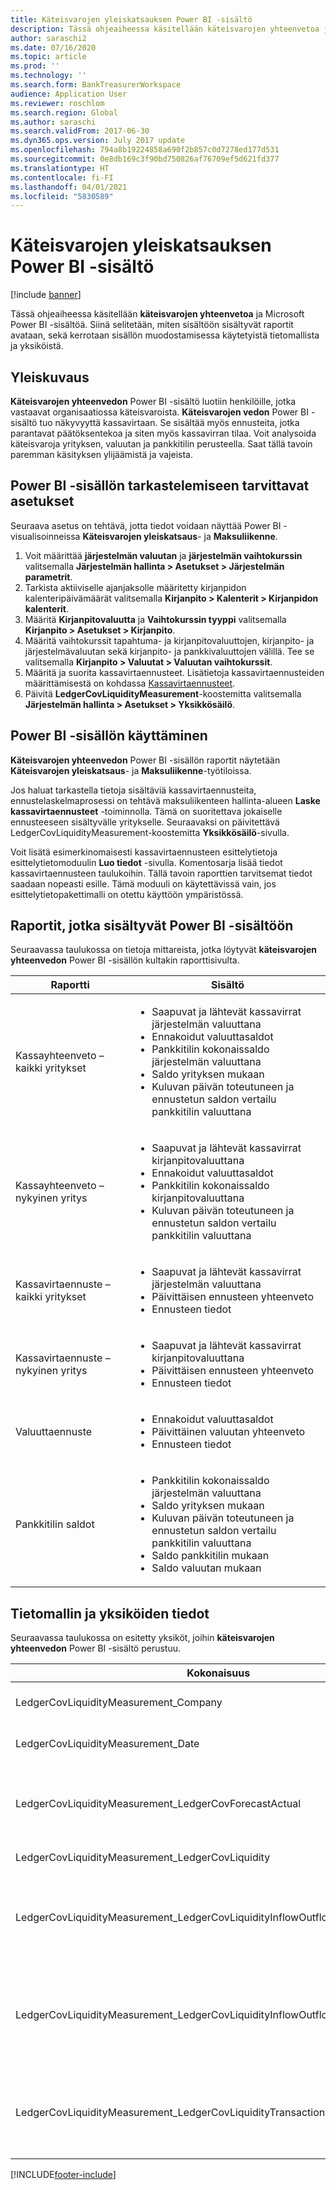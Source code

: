```yaml
---
title: Käteisvarojen yleiskatsauksen Power BI -sisältö
description: Tässä ohjeaiheessa käsitellään käteisvarojen yhteenvetoa ja Power BI -sisältöä. Siinä selitetään, miten sisältöön sisältyvät raportit avataan, sekä kerrotaan sisällön muodostamisessa käytetyistä tietomallista ja yksiköistä.
author: saraschi2
ms.date: 07/16/2020
ms.topic: article
ms.prod: ''
ms.technology: ''
ms.search.form: BankTreasurerWorkspace
audience: Application User
ms.reviewer: roschlom
ms.search.region: Global
ms.author: saraschi
ms.search.validFrom: 2017-06-30
ms.dyn365.ops.version: July 2017 update
ms.openlocfilehash: 794a8b19224858a690f2b857c0d7278ed177d531
ms.sourcegitcommit: 0e8db169c3f90bd750826af76709ef5d621fd377
ms.translationtype: HT
ms.contentlocale: fi-FI
ms.lasthandoff: 04/01/2021
ms.locfileid: "5830589"
---
```

# <a name="cash-overview-power-bi-content"></a>Käteisvarojen yleiskatsauksen Power BI -sisältö

[!include [banner](../includes/banner.md)]

Tässä ohjeaiheessa käsitellään **käteisvarojen yhteenvetoa** ja Microsoft Power BI -sisältöä. Siinä selitetään, miten sisältöön sisältyvät raportit avataan, sekä kerrotaan sisällön muodostamisessa käytetyistä tietomallista ja yksiköistä.

## <a name="overview"></a>Yleiskuvaus

**Käteisvarojen yhteenvedon** Power BI -sisältö luotiin henkilöille, jotka vastaavat organisaatiossa käteisvaroista. **Käteisvarojen vedon** Power BI -sisältö tuo näkyvyyttä kassavirtaan. Se sisältää myös ennusteita, jotka parantavat päätöksentekoa ja siten myös kassavirran tilaa. Voit analysoida käteisvaroja yrityksen, valuutan ja pankkitilin perusteella. Saat tällä tavoin paremman käsityksen ylijäämistä ja vajeista.

## <a name="setup-needed-to-view-power-bi-content"></a>Power BI -sisällön tarkastelemiseen tarvittavat asetukset

Seuraava asetus on tehtävä, jotta tiedot voidaan näyttää Power BI -visualisoinneissa **Käteisvarojen yleiskatsaus**- ja **Maksuliikenne**.

1. Voit määrittää **järjestelmän valuutan** ja **järjestelmän vaihtokurssin** valitsemalla **Järjestelmän hallinta > Asetukset > Järjestelmän parametrit**.
2. Tarkista aktiiviselle ajanjaksolle määritetty kirjanpidon kalenteripäivämäärät valitsemalla **Kirjanpito > Kalenterit > Kirjanpidon kalenterit**.
3. Määritä **Kirjanpitovaluutta** ja **Vaihtokurssin tyyppi** valitsemalla **Kirjanpito > Asetukset > Kirjanpito**.
4. Määritä vaihtokurssit tapahtuma- ja kirjanpitovaluuttojen, kirjanpito- ja järjestelmävaluutan sekä kirjanpito- ja pankkivaluuttojen välillä. Tee se valitsemalla **Kirjanpito > Valuutat > Valuutan vaihtokurssit**.
5. Määritä ja suorita kassavirtaennusteet. Lisätietoja kassavirtaennusteiden määrittämisestä on kohdassa [Kassavirtaennusteet](https://docs.microsoft.com/dynamics365/finance/cash-bank-management/cash-flow-forecasting). 
6. Päivitä **LedgerCovLiquidityMeasurement**-koostemitta valitsemalla **Järjestelmän hallinta > Asetukset > Yksikkösäilö**.

## <a name="accessing-the-power-bi-content"></a>Power BI -sisällön käyttäminen

**Käteisvarojen yhteenvedon** Power BI -sisällön raportit näytetään **Käteisvarojen yleiskatsaus**- ja **Maksuliikenne**-työtiloissa.

Jos haluat tarkastella tietoja sisältäviä kassavirtaennusteita, ennustelaskelmaprosessi on tehtävä maksuliikenteen hallinta-alueen **Laske kassavirtaennusteet** -toiminnolla. Tämä on suoritettava jokaiselle ennusteeseen sisältyvälle yritykselle.  Seuraavaksi on päivitettävä LedgerCovLiquidityMeasurement-koostemitta **Yksikkösäilö**-sivulla.  

Voit lisätä esimerkinomaisesti kassavirtaennusteen esittelytietoja esittelytietomoduulin **Luo tiedot** -sivulla.  Komentosarja lisää tiedot kassavirtaennusteen taulukoihin. Tällä tavoin raporttien tarvitsemat tiedot saadaan nopeasti esille.  Tämä moduuli on käytettävissä vain, jos esittelytietopakettimalli on otettu käyttöön ympäristössä. 

## <a name="reports-that-are-included-in-the-power-bi-content"></a>Raportit, jotka sisältyvät Power BI -sisältöön

Seuraavassa taulukossa on tietoja mittareista, jotka löytyvät **käteisvarojen yhteenvedon** Power BI -sisällön kultakin raporttisivulta.

| Raportti                                | Sisältö |
|---------------------------------------|----------|
| Kassayhteenveto – kaikki yritykset         | <ul><li>Saapuvat ja lähtevät kassavirrat järjestelmän valuuttana</li><li>Ennakoidut valuuttasaldot</li><li>Pankkitilin kokonaissaldo järjestelmän valuuttana</li><li>Saldo yrityksen mukaan</li><li>Kuluvan päivän toteutuneen ja ennustetun saldon vertailu pankkitilin valuuttana</li></ul> |
| Kassayhteenveto – nykyinen yritys       | <ul><li>Saapuvat ja lähtevät kassavirrat kirjanpitovaluuttana</li><li>Ennakoidut valuuttasaldot</li><li>Pankkitilin kokonaissaldo kirjanpitovaluuttana</li><li>Kuluvan päivän toteutuneen ja ennustetun saldon vertailu pankkitilin valuuttana</li></ul> |
| Kassavirtaennuste – kaikki yritykset    | <ul><li>Saapuvat ja lähtevät kassavirrat järjestelmän valuuttana</li><li>Päivittäisen ennusteen yhteenveto</li><li>Ennusteen tiedot</li></ul> |
| Kassavirtaennuste – nykyinen yritys | <ul><li>Saapuvat ja lähtevät kassavirrat kirjanpitovaluuttana</li><li>Päivittäisen ennusteen yhteenveto</li><li>Ennusteen tiedot</li></ul> |
| Valuuttaennuste                     | <ul><li>Ennakoidut valuuttasaldot</li><li>Päivittäinen valuutan yhteenveto</li><li>Ennusteen tiedot</li></ul> |
| Pankkitilin saldot                         | <ul><li>Pankkitilin kokonaissaldo järjestelmän valuuttana</li><li>Saldo yrityksen mukaan</li><li>Kuluvan päivän toteutuneen ja ennustetun saldon vertailu pankkitilin valuuttana</li><li>Saldo pankkitilin mukaan</li><li>Saldo valuutan mukaan</li></ul> |


## <a name="understanding-the-data-model-and-entities"></a>Tietomallin ja yksiköiden tiedot

Seuraavassa taulukossa on esitetty yksiköt, joihin **käteisvarojen yhteenvedon** Power BI -sisältö perustuu.

| Kokonaisuus                                                                          | Sisältö |
|---------------------------------------------------------------------------------|----------|
| LedgerCovLiquidityMeasurement\_Company                                          | Yritykset, joiden mukaan raportit suodatetaan |
| LedgerCovLiquidityMeasurement\_Date                                             | Päivämäärät, joiden mukaan raportit suodatetaan |
| LedgerCovLiquidityMeasurement\_LedgerCovForecastActual                          | Todellinen pankkitilin saldo verrattuna viimeisimpään ennustettuun pankkitilin saldoon |
| LedgerCovLiquidityMeasurement\_LedgerCovLiquidity                               | Ennustetun tapahtuman tiedot |
| LedgerCovLiquidityMeasurement\_LedgerCovLiquidityInflowOutflowBalanceCompany    | Yhteenveto saapuvasta ja lähtevästä kassavirrasta sekä saldo kunkin yrityksen kirjanpitovaluuttana |
| LedgerCovLiquidityMeasurement\_LedgerCovLiquidityInflowOutflowBalanceEnterprise | Yhteenveto saapuvasta ja lähtevästä kassavirrasta sekä saldo kaikkien yritysten järjestelmän valuuttana |
| LedgerCovLiquidityMeasurement\_LedgerCovLiquidityTransactionCurrency            | Yhteenveto tapahtuman nettosummasta ja valuuttojen saldosta tapahtuman valuuttana |


[!INCLUDE[footer-include](../../includes/footer-banner.md)]